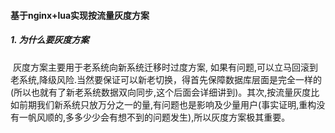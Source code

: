 #### 基于nginx+lua实现按流量灰度方案

##### 1. 为什么要灰度方案

​	灰度方案主要用于老系统向新系统迁移时过度方案, 如果有问题,可以立马回滚到老系统,降级风险.当然要保证可以新老切换，得首先保障数据库层面是完全一样的(所以也就有了新老系统数据双向同步,这个后面会详细讲到)。其次,按流量灰度比如前期我们新系统只放万分之一的量,有问题也是影响及少量用户(事实证明,重构没有一帆风顺的,多多少少会有想不到的问题发生),所以灰度方案极其重要。